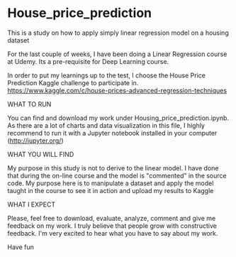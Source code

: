 # House_price_prediction
This is a study on how to apply simply linear regression model on a housing dataset

For the last couple of weeks, I have been doing a Linear Regression course at Udemy. Its a pre-requisite for Deep Learning course.


In order to put my learnings up to the test, I choose the House Price Prediction Kaggle challenge to participate in.
https://www.kaggle.com/c/house-prices-advanced-regression-techniques

WHAT TO RUN

You can find and download my work under Housing_price_prediction.ipynb. As there are a lot of charts and data visualization in this file, I highly recommend to run it with a Jupyter notebook installed in your computer (http://jupyter.org/)

WHAT YOU WILL FIND

My purpose in this study is not to derive to the linear model. I have done that during the on-line course and the model is "commented" in the source code. My purpose here is to manipulate a dataset and apply the model taught in the course to see it in action and upload my results to Kaggle

WHAT I EXPECT

Please, feel free to download, evaluate, analyze, comment and give me feedback on my work. I truly believe that people grow with constructive feedback. I'm very excited to hear what you have to say about my work.

Have fun
